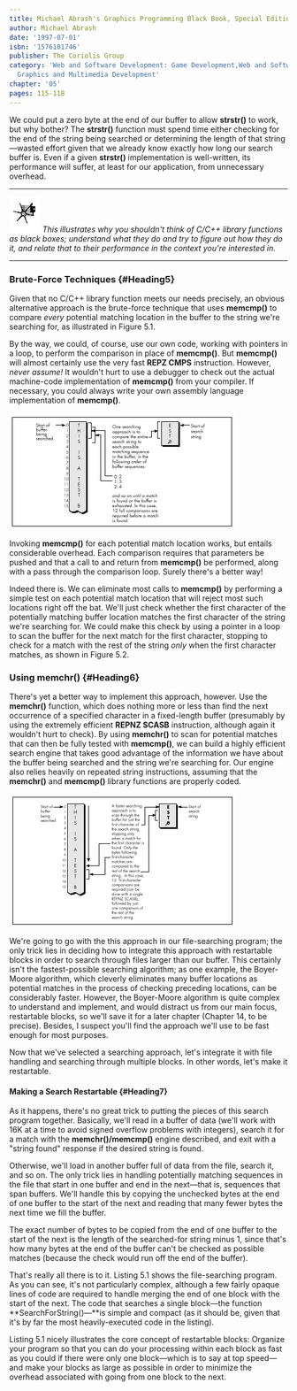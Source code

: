 ```yaml
---
title: Michael Abrash's Graphics Programming Black Book, Special Edition
author: Michael Abrash
date: '1997-07-01'
isbn: '1576101746'
publisher: The Coriolis Group
category: 'Web and Software Development: Game Development,Web and Software Development:
  Graphics and Multimedia Development'
chapter: '05'
pages: 115-118
---
```


We could put a zero byte at the end of our buffer to allow **strstr()**
to work, but why bother? The **strstr()** function must spend time
either checking for the end of the string being searched or determining
the length of that string—wasted effort given that we already know
exactly how long our search buffer is. Even if a given **strstr()**
implementation is well-written, its performance will suffer, at least
for our application, from unnecessary overhead.

  ------------------- -------------------------------------------------------------------------------------------------------------------------------------------------------------------------------------------------------------------------------
  ![](images/i.jpg)   *This illustrates why you shouldn't think of C/C++ library functions as black boxes; understand what they do and try to figure out how they do it, and relate that to their performance in the context you're interested in.*
  ------------------- -------------------------------------------------------------------------------------------------------------------------------------------------------------------------------------------------------------------------------

### Brute-Force Techniques {#Heading5}

Given that no C/C++ library function meets our needs precisely, an
obvious alternative approach is the brute-force technique that uses
**memcmp()** to compare *every* potential matching location in the
buffer to the string we're searching for, as illustrated in Figure 5.1.

By the way, we could, of course, use our own code, working with pointers
in a loop, to perform the comparison in place of **memcmp()**. But
**memcmp()** will almost certainly use the very fast **REPZ CMPS**
instruction. However, *never assume!* It wouldn't hurt to use a debugger
to check out the actual machine-code implementation of **memcmp()** from
your compiler. If necessary, you could always write your own assembly
language implementation of **memcmp()**.

![**Figure 5.1**  *The brute-force searching technique.*](images/05-01.jpg)

Invoking **memcmp()** for each potential match location works, but
entails considerable overhead. Each comparison requires that parameters
be pushed and that a call to and return from **memcmp()** be performed,
along with a pass through the comparison loop. Surely there's a better
way!

Indeed there is. We can eliminate most calls to **memcmp()** by
performing a simple test on each potential match location that will
reject most such locations right off the bat. We'll just check whether
the first character of the potentially matching buffer location matches
the first character of the string we're searching for. We could make
this check by using a pointer in a loop to scan the buffer for the next
match for the first character, stopping to check for a match with the
rest of the string *only* when the first character matches, as shown in
Figure 5.2.

### Using memchr() {#Heading6}

There's yet a better way to implement this approach, however. Use the
**memchr()** function, which does nothing more or less than find the
next occurrence of a specified character in a fixed-length buffer
(presumably by using the extremely efficient **REPNZ SCASB**
instruction, although again it wouldn't hurt to check). By using
**memchr()** to scan for potential matches that can then be fully tested
with **memcmp()**, we can build a highly efficient search engine that
takes good advantage of the information we have about the buffer being
searched and the string we're searching for. Our engine also relies
heavily on repeated string instructions, assuming that the **memchr()**
and **memcmp()** library functions are properly coded.

![**Figure 5.2**  *The faster string-searching technique.*](images/05-02.jpg)

We're going to go with the this approach in our file-searching program;
the only trick lies in deciding how to integrate this approach with
restartable blocks in order to search through files larger than our
buffer. This certainly isn't the fastest-possible searching algorithm;
as one example, the Boyer-Moore algorithm, which cleverly eliminates
many buffer locations as potential matches in the process of checking
preceding locations, can be considerably faster. However, the
Boyer-Moore algorithm is quite complex to understand and implement, and
would distract us from our main focus, restartable blocks, so we'll save
it for a later chapter (Chapter 14, to be precise). Besides, I suspect
you'll find the approach we'll use to be fast enough for most purposes.

Now that we've selected a searching approach, let's integrate it with
file handling and searching through multiple blocks. In other words,
let's make it restartable.

#### Making a Search Restartable {#Heading7}

As it happens, there's no great trick to putting the pieces of this
search program together. Basically, we'll read in a buffer of data
(we'll work with 16K at a time to avoid signed overflow problems with
integers), search it for a match with the **memchr()/memcmp()** engine
described, and exit with a "string found" response if the desired string
is found.

Otherwise, we'll load in another buffer full of data from the file,
search it, and so on. The only trick lies in handling potentially
matching sequences in the file that start in one buffer and end in the
next—that is, sequences that span buffers. We'll handle this by copying
the unchecked bytes at the end of one buffer to the start of the next
and reading that many fewer bytes the next time we fill the buffer.

The exact number of bytes to be copied from the end of one buffer to the
start of the next is the length of the searched-for string minus 1,
since that's how many bytes at the end of the buffer can't be checked as
possible matches (because the check would run off the end of the
buffer).

That's really all there is to it. Listing 5.1 shows the file-searching
program. As you can see, it's not particularly complex, although a few
fairly opaque lines of code are required to handle merging the end of
one block with the start of the next. The code that searches a single
block—the function **SearchForString()—**is simple and compact (as it
should be, given that it's by far the most heavily-executed code in the
listing).

Listing 5.1 nicely illustrates the core concept of restartable blocks:
Organize your program so that you can do your processing within each
block as fast as you could if there were only one block—which is to say
at top speed—and make your blocks as large as possible in order to
minimize the overhead associated with going from one block to the next.